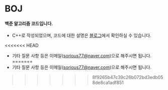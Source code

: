 # BOJ

#### 백준 알고리즘 코드입니다.



- C++로 작성되었으며, 코드에 대한 설명은 [블로그][blogLink]에서 확인하실 수 있습니다.

  [blogLink]:https://sorious77.tistory.com/category/Algorithm/백준

<<<<<<< HEAD
- 기타 질문 사항 등은 이메일(sorious77@naver.com)으로 해주시면 됩니다.
=======
- 기타 질문 사항 등은 이메일(sorious77@naver.com)으로 해주시면 됩니다.
>>>>>>> 8f9265b47c39c26b072bd3edb058de8ca1adf851

